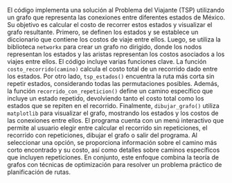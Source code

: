 El código implementa una solución al Problema del Viajante (TSP) utilizando un grafo que representa las conexiones entre diferentes estados de México. Su objetivo es calcular el costo de recorrer estos estados y visualizar el grafo resultante. Primero, se definen los estados y se establece un diccionario que contiene los costos de viaje entre ellos. Luego, se utiliza la biblioteca `networkx` para crear un grafo no dirigido, donde los nodos representan los estados y las aristas representan los costos asociados a los viajes entre ellos. El código incluye varias funciones clave. La función `costo_recorrido(camino)` calcula el costo total de un recorrido dado entre los estados. Por otro lado, `tsp_estados()` encuentra la ruta más corta sin repetir estados, considerando todas las permutaciones posibles. Además, la función `recorrido_con_repeticion()` define un camino específico que incluye un estado repetido, devolviendo tanto el costo total como los estados que se repiten en el recorrido. Finalmente, `dibujar_grafo()` utiliza `matplotlib` para visualizar el grafo, mostrando los estados y los costos de las conexiones entre ellos. El programa cuenta con un menú interactivo que permite al usuario elegir entre calcular el recorrido sin repeticiones, el recorrido con repeticiones, dibujar el grafo o salir del programa. Al seleccionar una opción, se proporciona información sobre el camino más corto encontrado y su costo, así como detalles sobre caminos específicos que incluyen repeticiones. En conjunto, este enfoque combina la teoría de grafos con técnicas de optimización para resolver un problema práctico de planificación de rutas.
